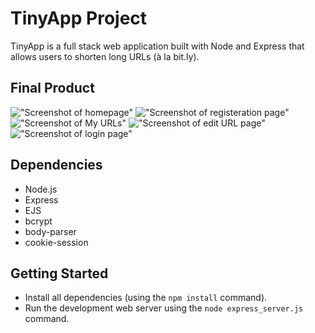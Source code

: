 # TinyApp Project

TinyApp is a full stack web application built with Node and Express that allows users to shorten long URLs (à la bit.ly). 

## Final Product

!["Screenshot of homepage"](#)
!["Screenshot of registeration page"](#)
!["Screenshot of My URLs"](#)
!["Screenshot of edit URL page"](#)
!["Screenshot of login page"](#)


## Dependencies

- Node.js
- Express
- EJS
- bcrypt
- body-parser
- cookie-session

## Getting Started

- Install all dependencies (using the `npm install` command).
- Run the development web server using the `node express_server.js` command.